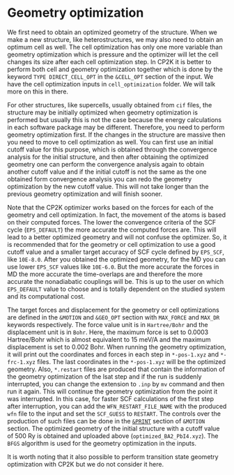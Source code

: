# Geometry optimization

We first need to obtain an optimized geometry of the structure. When we make a new structure, like heterostructures, we may also need to obtain an optimum cell as well. The cell 
optimization has only one more variable than geometry optimization which is pressure and the optimizer will let the cell changes its size after each cell optimization step. In 
CP2K it is better to perform both cell and geometry optimization together which is done by the keyword `TYPE DIRECT_CELL_OPT` in the  `&CELL_OPT` section of the input. We have the cell optimization inputs in `cell_optimization` folder. We will talk more on this in there.

For other structures, like supercells, usually obtained from `cif` files, the structure may be initially optimized when geometry optimization is performed but usually this is not the case 
because the energy calculations in each software package may be different. Therefore, you need to perform geometry optimization first. If the changes in the structure are massive
then you need to move to cell optimization as well. You can first use an initial cutoff value for this purpose, which is obtained through the convergence analysis for the initial structure,
and then after obtaining the optimized geometry one can perform the convergence analysis again to obtain another cutoff value and if the initial cutoff is not the same as the one obtained 
form convergence analysis you can redo the geometry optimization by the new cutoff value. This will not take longer than the previous geometry optimization and will finish sooner. 

Note that the CP2K optimizer works based on the forces for each of the geometry and cell optimization. In fact, the movement of the atoms is based on their computed forces. The 
lower the convergence criteria of the SCF cycle (`EPS_DEFAULT`) the more accurate the computed forces are. This will lead to a better optimized geometry and will not confuse the 
optimizer. So, it is recommended that for the geometry or cell optimization to use a good cutoff value and a smaller target accuracy of SCF cycle defined by `EPS_SCF`, like `10E-8.0`. After you obtained the optimized 
geometry, for the MD you can use lower `EPS_SCF` values like `10E-6.0`. But the more accurate the forces in MD the more accurate the time-overlaps are and therefore the more accurate the nonadiabatic couplings will be. This is up to the user on which `EPS_DEFAULT` value to choose and is totally dependent on the studied system and its computational cost.


The target forces and displacement for the geometry or cell optimizations are defined in the `&MOTION` and `&GEO_OPT` section with `MAX_FORCE` and `MAX_DR` keywords 
respectively. The force value unit is in `Hartree/Bohr` and the displacement unit is in `Bohr`. Here, the maximum force is set to 0.0003 Hartree/Bohr which is almost equivalent to 15 meV/A and the maximum displacement is set to 0.002 Bohr. When running the geometry optimization, it will print out the coordinates 
and forces in each step in `*-pos-1.xyz` and `*-frc-1.xyz` files. The last coordinates in the `*-pos-1.xyz` will be the optimized geometry. Also, `*.restart` files are 
produced that contain the information of the geometry optimization of the lsat step
and if the run is suddenly interrupted, you can change the extension to `.inp` by `mv` command and then run it again. This will continue the geometry optimization from the 
point it was interrupted. In this case, for faster SCF calculations of the first step after interruption, you can add the `WFN_RESTART_FILE_NAME` with the produced `wfn` file to the input and set the
`SCF_GUESS` to `RESTART`. The controls over the production of such files can be 
done in the [`&PRINT`](https://manual.cp2k.org/trunk/CP2K_INPUT/MOTION/PRINT.html) section of `&MOTION` section. The optimized geometry of the initial structure with a cutoff 
value of 500 Ry is obtained and uploaded above (`optimized_BA2_PbI4.xyz`). The `BFGS` algorithm is used for the geometry optimization in the inputs.

It is worth noting that it also possible to perform transition state geometry optimization with CP2K but we do not consider it here.

